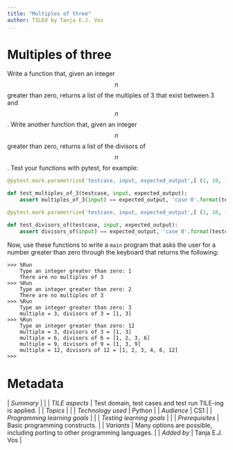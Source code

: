 ```yaml
---
title: "Multiples of three"
author: TILEd by Tanja E.J. Vos
...
```


# Multiples of three

Write a function that, given an integer $$n$$ greater than zero, returns a list of the multiples of 3 that exist between 3 and $$n$$. Write another function that, given an integer $$n$$ greater than zero, returns a list of the divisors of $$n$$. Test your functions with pytest, for example:

```python
@pytest.mark.parametrize('testcase, input, expected_output',[ (1, 10, [3, 6, 9]), (2, 0, []), (3, 1, []), (4, -5, []), (5, 12, [3, 6, 9, 12]), (6, 3, [3]) ]) 

def test_multiples_of_3(testcase, input, expected_output): 
    assert multiples_of_3(input) == expected_output, 'case 0'.format(testcase)

@pytest.mark.parametrize('testcase, input, expected_output',[ (1, 10, [1, 2, 5, 10]), (2, 18, [1, 2, 3, 6, 9, 18]), (3, 1, [1]), (4, -5, []), (5, 12, [1, 2, 3, 4, 6, 12]), (6, 0, []) ]) 

def test_divisors_of(testcase, input, expected_output): 
    assert divisors_of(input) == expected_output, 'case 0'.format(testcase)
```

Now, use these functions to write a `main` program that asks the user for a number greater than zero through the keyboard that returns the following:

```small
>>> %Run 
    Type an integer greater than zero: 1
    There are no multiples of 3
>>> %Run 
    Type an integer greater than zero: 2
    There are no multiples of 3
>>> %Run 
    Type an integer greater than zero: 3
    multiple = 3, divisors of 3 = [1, 3]
>>> %Run 
    Type an integer greater than zero: 12
    multiple = 3, divisors of 3 = [1, 3]
    multiple = 6, divisors of 6 = [1, 2, 3, 6]
    multiple = 9, divisors of 9 = [1, 3, 9]
    multiple = 12, divisors of 12 = [1, 2, 3, 4, 6, 12]
>>> 
```






# Metadata

| *Summary*                     |  |
| *TILE aspects*                | Test domain, test cases and test run TILE-ing is applied. |
| *Topics*                      |  |
| *Technology used*             | Python |
| *Audience*                    | CS1 |
| *Programming learning goals*  |  |
| *Testing learning goals*      |  |
| *Prerequisites*               | Basic programming constructs. |
| *Variants*                    | Many options are possible, including porting to other programming languages. | 
| *Added by*                    | Tanja E.J. Vos |   

